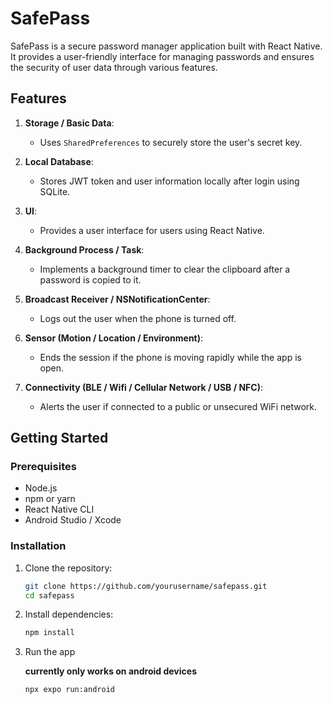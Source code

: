 # SafePass

SafePass is a secure password manager application built with React Native. It provides a user-friendly interface for managing passwords and ensures the security of user data through various features.

## Features

1. **Storage / Basic Data**:

   - Uses `SharedPreferences` to securely store the user's secret key.

2. **Local Database**:

   - Stores JWT token and user information locally after login using SQLite.

3. **UI**:

   - Provides a user interface for users using React Native.

4. **Background Process / Task**:

   - Implements a background timer to clear the clipboard after a password is copied to it.

5. **Broadcast Receiver / NSNotificationCenter**:

   - Logs out the user when the phone is turned off.

6. **Sensor (Motion / Location / Environment)**:

   - Ends the session if the phone is moving rapidly while the app is open.

7. **Connectivity (BLE / Wifi / Cellular Network / USB / NFC)**:
   - Alerts the user if connected to a public or unsecured WiFi network.

## Getting Started

### Prerequisites

- Node.js
- npm or yarn
- React Native CLI
- Android Studio / Xcode

### Installation

1. Clone the repository:

   ```sh
   git clone https://github.com/yourusername/safepass.git
   cd safepass

   ```

2. Install dependencies:

   ```sh
   npm install
   ```

3. Run the app

   **currently only works on android devices**

   ```sh
   npx expo run:android
   ```

